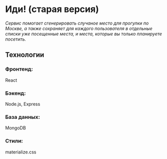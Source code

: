 # Иди! (старая версия)

*Сервис помогает сгенерировать случаное место для прогулки по Москве, а также сохраняет для каждого пользователя в отдельные списки уже посещенные места, и места, которые вы только планируете посетить.*

## Технологии

### Фронтенд:
React

### Бэкенд:
Node.js, Express

### База данных:
MongoDB

### Стили:
materialize.css
